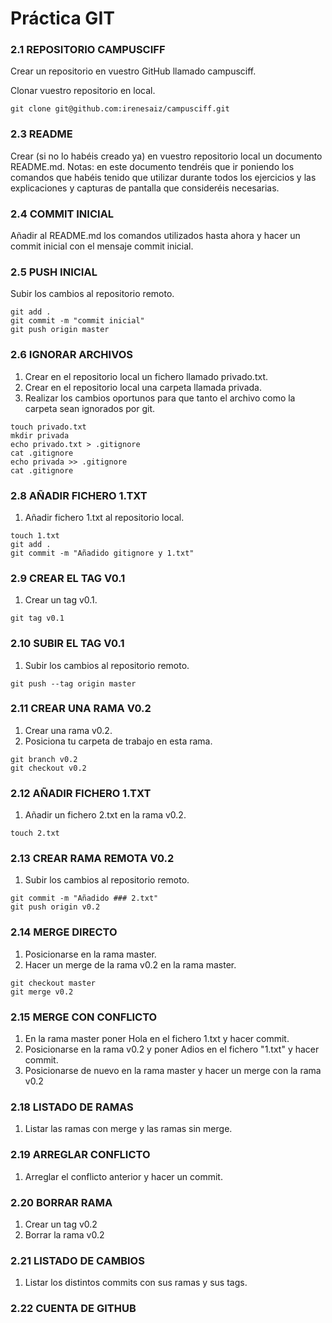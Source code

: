 # Práctica GIT

### 2.1 REPOSITORIO CAMPUSCIFF
Crear un repositorio en vuestro GitHub llamado campusciff.

Clonar vuestro repositorio en local.

`git clone git@github.com:irenesaiz/campusciff.git`

### 2.3 README
Crear (si no lo habéis creado ya) en vuestro repositorio local un documento README.md.
Notas: en este documento tendréis que ir poniendo los comandos que habéis tenido que utilizar durante todos los ejercicios y las explicaciones y capturas de pantalla que consideréis necesarias.
 
### 2.4 COMMIT INICIAL
Añadir al README.md los comandos utilizados hasta ahora y hacer un commit inicial con el mensaje commit inicial.

 

 
 
### 2.5 PUSH INICIAL
Subir los cambios al repositorio remoto.
```
git add .
git commit -m "commit inicial"
git push origin master
```

### 2.6 IGNORAR ARCHIVOS
1. Crear en el repositorio local un fichero llamado privado.txt.
2. Crear en el repositorio local una carpeta llamada privada.
3. Realizar los cambios oportunos para que tanto el archivo como la carpeta sean ignorados por git.

```
touch privado.txt
mkdir privada
echo privado.txt > .gitignore
cat .gitignore
echo privada >> .gitignore
cat .gitignore
```

### 2.8 AÑADIR FICHERO 1.TXT
1. Añadir fichero 1.txt al repositorio local.
```
touch 1.txt
git add .
git commit -m "Añadido gitignore y 1.txt"
```

### 2.9 CREAR EL TAG V0.1
1. Crear un tag v0.1.
``` 
git tag v0.1
```
### 2.10 SUBIR EL TAG V0.1
1. Subir los cambios al repositorio remoto.
```
git push --tag origin master
```
 
### 2.11 CREAR UNA RAMA V0.2
1. Crear una rama v0.2.
2. Posiciona tu carpeta de trabajo en esta rama.

```
git branch v0.2
git checkout v0.2
```

### 2.12 AÑADIR FICHERO 1.TXT
1. Añadir un fichero 2.txt en la rama v0.2.
```
touch 2.txt
```
### 2.13 CREAR RAMA REMOTA V0.2
1. Subir los cambios al repositorio remoto.
```
git commit -m "Añadido ### 2.txt"
git push origin v0.2
```

### 2.14 MERGE DIRECTO
1. Posicionarse en la rama master.
2. Hacer un merge de la rama v0.2 en la rama master.
 
```
git checkout master
git merge v0.2
```

### 2.15 MERGE CON CONFLICTO
1. En la rama master poner Hola en el fichero 1.txt y hacer commit.
1. Posicionarse en la rama v0.2 y poner Adios en el fichero "1.txt" y hacer commit.
1.	Posicionarse de nuevo en la rama master y hacer un merge con la rama v0.2


### 2.18 LISTADO DE RAMAS
1. Listar las ramas con merge y las ramas sin merge.
 
### 2.19 ARREGLAR CONFLICTO
1. Arreglar el conflicto anterior y hacer un commit.

 
 
### 2.20 BORRAR RAMA
1. Crear un tag v0.2
2. Borrar la rama v0.2
 
### 2.21 LISTADO DE CAMBIOS
1. Listar los distintos commits con sus ramas y sus tags.
 
### 2.22 CUENTA DE GITHUB

